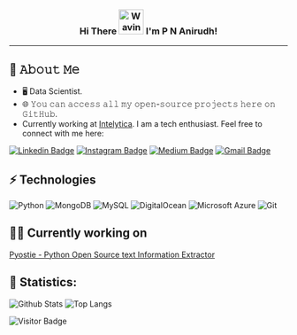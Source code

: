 <h3 align="center">
    Hi There
    <img src="https://raw.githubusercontent.com/nixin72/nixin72/master/wave.gif" 
         alt="Waving hand animated gif"
         height="45"
         width="45" />
    I'm P N Anirudh!
</h3>


---


## :book: 𝙰𝚋𝚘𝚞𝚝 𝙼𝚎
- 🖥 Data Scientist.
- 🌐 𝚈𝚘𝚞 𝚌𝚊𝚗 𝚊𝚌𝚌𝚎𝚜𝚜 𝚊𝚕𝚕 𝚖𝚢 𝚘𝚙𝚎𝚗-𝚜𝚘𝚞𝚛𝚌𝚎 𝚙𝚛𝚘𝚓𝚎𝚌𝚝𝚜 𝚑𝚎𝚛𝚎 𝚘𝚗 𝙶𝚒𝚝𝙷𝚞𝚋.
- Currently working at [Intelytica](www.intelytica.com). I am a tech enthusiast. Feel free to connect with me here:

[![Linkedin Badge](https://img.shields.io/badge/-pnbbanirudh-blue?style=flat-square&logo=Linkedin&logoColor=white&link=https://www.linkedin.com/in/pnbbanirudh/)](https://www.linkedin.com/in/pnbbanirudh/)
[![Instagram Badge](https://img.shields.io/badge/-anirudhpalaparthi-purple?style=flat-square&logo=instagram&logoColor=white&link=https://instagram.com/anirudhpalaparthi/)](https://instagram.com/anirudhpalaparthi)
[![Medium Badge](https://img.shields.io/badge/-@anirudhpalaparthi-03a57a?style=flat-square&labelColor=000000&logo=Medium&link=https://medium.com/@anirudhpalaparthi/)](https://medium.com/@anirudhpalaparthi)
[![Gmail Badge](https://img.shields.io/badge/-anirudhpalaparthi@gmail.com-c14438?style=flat-square&logo=Gmail&logoColor=white&link=mailto:anirudhpalaparthi@gmail.com)](mailto:anirudhpalaparthi@gmail.com)

## ⚡ Technologies
![Python](https://img.shields.io/badge/-Python-black?style=flat-square&logo=Python)
![MongoDB](https://img.shields.io/badge/-MongoDB-black?style=flat-square&logo=mongodb)
![MySQL](https://img.shields.io/badge/-MySQL-black?style=flat-square&logo=mysql)
![DigitalOcean](https://img.shields.io/badge/-Digital%20Ocean-darkblue?style=flat-square&logo=digitalocean)
![Microsoft Azure](https://img.shields.io/badge/Microsoft%20Azure-232F7E?style=flat-square&logo=microsoft-azure)
![Git](https://img.shields.io/badge/-Git-black?style=flat-square&logo=git)

<h2> 👨‍💼 Currently working on </h2>

[Pyostie - Python Open Source text Information Extractor](https://github.com/anirudhpnbb/Pyostie)

<h2> 🔢 Statistics: </h2>

![Github Stats](https://github-readme-stats.vercel.app/api?username=anirudhpnbb&count_private=true&show_icons=true&include_all_commits=true)
![Top Langs](https://github-readme-stats.vercel.app/api/top-langs/?username=anirudhpnbb&hide=TeX&layout=compact)

![Visitor Badge](https://visitor-badge.laobi.icu/badge?page_id=anirudhpnbb.anirudhpnbb)
